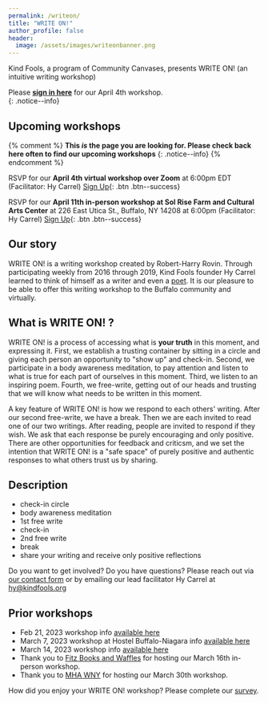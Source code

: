 ```yaml
---
permalink: /writeon/
title: "WRITE ON!"
author_profile: false
header:
  image: /assets/images/writeonbanner.png
---
```


Kind Fools, a program of Community Canvases, presents WRITE ON! (an intuitive writing workshop)

Please **[sign in here](/signin/)** for our April 4th workshop.<br>
{: .notice--info}

## Upcoming workshops
{% comment %}
**This *is* the page you are looking for. Please check back here often to find our upcoming workshops**
{: .notice--info}
{% endcomment %}

RSVP for our **April 4th virtual workshop over Zoom** at 6:00pm EDT (Facilitator: Hy Carrel) [Sign Up](/signups/writeon20230404/){: .btn .btn--success}

RSVP for our **April 11th in-person workshop at Sol Rise Farm and Cultural Arts Center** at 226 East Utica St., Buffalo, NY 14208 at 6:00pm (Facilitator: Hy Carrel) [Sign Up](/signups/writeon20230411/){: .btn .btn--success}

## Our story 

WRITE ON! is a writing workshop created by Robert-Harry Rovin. Through participating weekly from 2016 through 2019, Kind Fools founder Hy Carrel learned to think of himself as a writer and even a [poet](https://withkindness.org). It is our pleasure to be able to offer this writing workshop to the Buffalo community and virtually.

## What is WRITE ON! ?

WRITE ON! is a process of accessing what is **your truth** in this moment, and expressing it. First, we establish a trusting container by sitting in a circle and giving each person an opportunity to "show up" and check-in. Second, we participate in a body awareness meditation, to pay attention and listen to what is true for each part of ourselves in this moment. Third, we listen to an inspiring poem. Fourth, we free-write, getting out of our heads and trusting that we will know what needs to be written in this moment. 

A key feature of WRITE ON! is how we respond to each others' writing. After our second free-write, we have a break. Then we are each invited to read one of our two writings. After reading, people are invited to respond if they wish. We ask that each response be purely encouraging and only positive. There are other opportunities for feedback and criticsm, and we set the intention that WRITE ON! is a "safe space" of purely positive and authentic responses to what others trust us by sharing.

## Description

* check-in circle
* body awareness meditation
* 1st free write
* check-in
* 2nd free write
* break
* share your writing and receive only positive reflections

Do you want to get involved? Do you have questions? Please reach out via [our contact form](/interest/) or by emailing our lead facilitator Hy Carrel at [hy@kindfools.org](mailto:hy@kindfools.org)

## Prior workshops

- Feb 21, 2023 workshop info [available here](https://www.facebook.com/events/593084972216087)
- March 7, 2023 workshop at Hostel Buffalo-Niagara info [available here](https://www.facebook.com/events/161314222995251)
- March 14, 2023 workshop info [available here](https://www.facebook.com/events/1637487610014641) 
- Thank you to [Fitz Books and Waffles](https://www.fitzbooks.net) for hosting our March 16th in-person workshop.
- Thank you to [MHA WNY](https://mhawny.org) for hosting our March 30th workshop.

How did you enjoy your WRITE ON! workshop? Please complete our [survey](/survey/).

